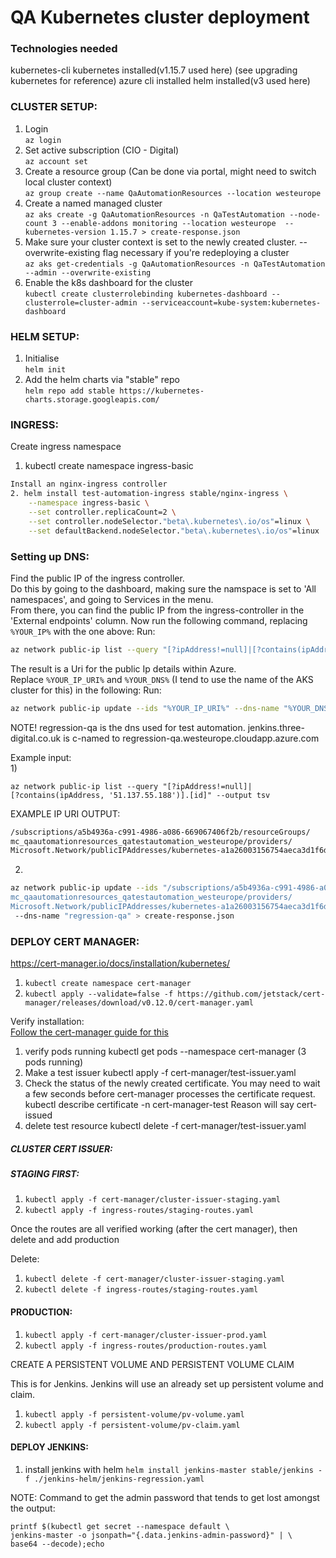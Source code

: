 # QA Kubernetes cluster deployment

### Technologies needed
kubernetes-cli
kubernetes installed(v1.15.7 used here) (see upgrading kubernetes for reference)
azure cli installed
helm installed(v3 used here)

### CLUSTER SETUP:
1. Login  
	`az login`
2. Set active subscription (CIO - Digital)  
	`az account set`  
3. Create a resource group (Can be done via portal, might need to switch local cluster context)  
	`az group create --name QaAutomationResources --location westeurope`
4. Create a named managed cluster  
	`az aks create -g QaAutomationResources -n QaTestAutomation --node-count 3 --enable-addons monitoring --location westeurope  --kubernetes-version 1.15.7 > create-response.json`  
5. Make sure your cluster context is set to the newly created cluster. --overwrite-existing flag necessary if you're redeploying a cluster  
	`az aks get-credentials -g QaAutomationResources -n QaTestAutomation --admin --overwrite-existing`  
6. Enable the k8s dashboard for the cluster  
	`kubectl create clusterrolebinding kubernetes-dashboard --clusterrole=cluster-admin --serviceaccount=kube-system:kubernetes-dashboard`

### HELM SETUP:

1. Initialise  
	`helm init`
2. Add the helm charts via "stable" repo  
	`helm repo add stable https://kubernetes-charts.storage.googleapis.com/`

### INGRESS:

Create ingress namespace

1. kubectl create namespace ingress-basic

```bash
Install an nginx-ingress controller
2. helm install test-automation-ingress stable/nginx-ingress \
    --namespace ingress-basic \
    --set controller.replicaCount=2 \
    --set controller.nodeSelector."beta\.kubernetes\.io/os"=linux \
    --set defaultBackend.nodeSelector."beta\.kubernetes\.io/os"=linux
```


### Setting up DNS:

Find the public IP of the ingress controller.  
Do this by going to the dashboard, making sure the namspace is set to 'All namespaces', and going to Services in the menu.  
From there, you can find the public IP from the ingress-controller in the 'External endpoints' column.
Now run the following command, replacing `%YOUR_IP%` with the one above:
Run:

```bash
az network public-ip list --query "[?ipAddress!=null]|[?contains(ipAddress, '%YOUR_IP%')].[id]" --output tsv
```

The result is a Uri for the public Ip details within Azure.  
Replace `%YOUR_IP_URI%` and `%YOUR_DNS%` (I tend to use the name of the AKS cluster for this) in the following:
Run:

```bash
az network public-ip update --ids "%YOUR_IP_URI%" --dns-name "%YOUR_DNS%" > create-response.json
```

NOTE!
regression-qa is the dns used for test automation. jenkins.three-digital.co.uk is c-named to regression-qa.westeurope.cloudapp.azure.com

Example input:   
1)

```
az network public-ip list --query "[?ipAddress!=null]|
[?contains(ipAddress, '51.137.55.188')].[id]" --output tsv
```

EXAMPLE IP URI OUTPUT: 

```bash
/subscriptions/a5b4936a-c991-4986-a086-669067406f2b/resourceGroups/
mc_qaautomationresources_qatestautomation_westeurope/providers/
Microsoft.Network/publicIPAddresses/kubernetes-a1a26003156754aeca3d1f6d6fe879d0
```

2.

```bash
az network public-ip update --ids "/subscriptions/a5b4936a-c991-4986-a086-669067406f2b/resourceGroups/
mc_qaautomationresources_qatestautomation_westeurope/providers/
Microsoft.Network/publicIPAddresses/kubernetes-a1a26003156754aeca3d1f6d6fe879d0"
 --dns-name "regression-qa" > create-response.json
```

### DEPLOY CERT MANAGER:

https://cert-manager.io/docs/installation/kubernetes/

1. `kubectl create namespace cert-manager`
2. `kubectl apply --validate=false -f https://github.com/jetstack/cert-manager/releases/download/v0.12.0/cert-manager.yaml`

Verify installation:  
[Follow the cert-manager guide for this](https://cert-manager.io/docs/installation/kubernetes/#verifying-the-installation)

1. verify pods running
	kubectl get pods --namespace cert-manager 
	(3 pods running)
2. Make a test issuer
	kubectl apply -f cert-manager/test-issuer.yaml
3. Check the status of the newly created certificate. You may need to wait a few seconds before cert-manager processes the certificate request.
	kubectl describe certificate -n cert-manager-test
	Reason will say cert-issued
4. delete test resource
	kubectl delete -f cert-manager/test-issuer.yaml

##### CLUSTER CERT ISSUER:
##### STAGING FIRST:

1. `kubectl apply -f cert-manager/cluster-issuer-staging.yaml`
2. `kubectl apply -f ingress-routes/staging-routes.yaml`

Once the routes are all verified working (after the cert manager), then delete and add production

Delete:  

1. `kubectl delete -f cert-manager/cluster-issuer-staging.yaml`
2. `kubectl delete -f ingress-routes/staging-routes.yaml`

#### PRODUCTION:

1. `kubectl apply -f cert-manager/cluster-issuer-prod.yaml`
2. `kubectl apply -f ingress-routes/production-routes.yaml`

CREATE A PERSISTENT VOLUME AND PERSISTENT VOLUME CLAIM

This is for Jenkins. Jenkins will use an already set up persistent volume and claim.

1. `kubectl apply -f persistent-volume/pv-volume.yaml`
2. `kubectl apply -f persistent-volume/pv-claim.yaml`


#### DEPLOY JENKINS:

1. install jenkins with helm
	`helm install jenkins-master stable/jenkins -f ./jenkins-helm/jenkins-regression.yaml`

NOTE: Command to get the admin password that tends to get lost amongst the output:  
	
```
printf $(kubectl get secret --namespace default \
jenkins-master -o jsonpath="{.data.jenkins-admin-password}" | \
base64 --decode);echo
```
